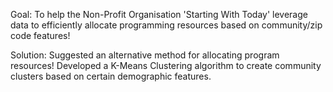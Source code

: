 Goal: To help the Non-Profit Organisation 'Starting With Today' leverage data to efficiently allocate programming resources based on community/zip code features!

Solution: Suggested an alternative method for allocating program resources! Developed a K-Means Clustering algorithm to create community clusters based on certain demographic features.
